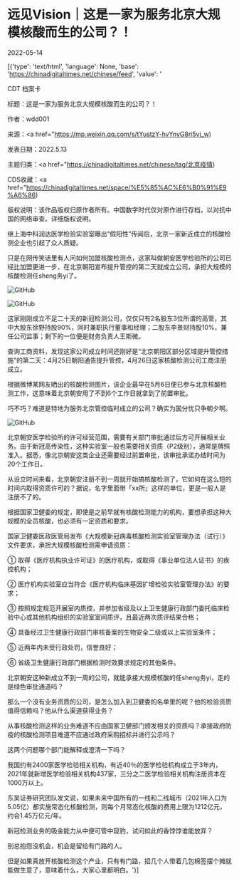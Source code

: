 # 远见Vision｜这是一家为服务北京大规模核酸而生的公司？！

2022-05-14

[{'type': 'text/html', 'language': None, 'base': 'https://chinadigitaltimes.net/chinese/feed', 'value': '

CDT 档案卡

标题：这是一家为服务北京大规模核酸而生的公司？！

作者：wdd001

来源：<a href="https://mp.weixin.qq.com/s/tYustzY-hvYnyG8ri5vi_w)

发表日期：2022.5.13

主题归类：<a href="https://chinadigitaltimes.net/chinese/tag/北京疫情)

CDS收藏：<a href="https://chinadigitaltimes.net/space/%E5%85%AC%E6%B0%91%E9%A6%86)

版权说明：该作品版权归原作者所有。中国数字时代仅对原作进行存档，以对抗中国的网络审查。详细版权说明。





继上海中科润达医学检验实验室曝出“假阳性”传闻后，北京一家新近成立的核酸检测企业也引起了众人质疑。

只是在网传笑话里有人问如何加盟核酸检测点，这家叫做朝安医学检验所的公司已经比加盟更进一步，在北京朝阳宣布提升管控的第二天就成立公司，承担大规模的核酸检测任sheng务yi了。

![GitHub](https://chinadigitaltimes.net/chinese/files/2022/05/post-681329-627fe043e8595.)

![GitHub](https://chinadigitaltimes.net/chinese/files/2022/05/post-681329-627fe043f032b.)

这家刚刚成立不足二十天的新冠检测公司，仅仅只有2名股东3位所谓的高管，其中大股东徐野持股90%，同时兼职执行董事和经理；二股东李景财持股10%，兼任公司监事；剩下的一位便是财务负责人王斯微。

查询工商资料，发现这家公司成立时间还刚好是“北京朝阳区部分区域提升管控措施”的第二天：4月25日朝阳通告提升管控，4月26日这家核酸检测公司工商注册成立。

根据微博某网友晒出的核酸检测图片，该企业最早在5月6日便已参与北京核酸检测工作，这意味着北京朝安用了不到6个工作日就拿到了前置审批。

巧不巧？难道是特地为服务北京管控临时成立的公司？确实为国分忧只争朝夕啊。

![GitHub](https://chinadigitaltimes.net/chinese/files/2022/05/post-681329-627fe04407e83.)

北京朝安医学检验所的许可经营范围，需要有关部门审批通过后方可开展相关业务。由于新冠高传染性，这种实验室一般也需要相关资质（P2级别），通常是牌照准入。据悉，像北京朝安这类企业还需要经过前置审批，该审批承诺办结时间为20个工作日。

从设立时间来看，北京朝安注册不到一周就开始搞核酸检测了，它如何在这么短的时间内取得资质许可的？据说，名字里面带「xx所」这样的单位，更是一般人是注册不了的。

根据国家卫健委的规定，即使是之前早就有核酸检测能力的机构，要想承担这种大规模的全员核酸，也必须有一定资质和要求。

国家卫健委医政医管局发布《大规模新冠病毒核酸检测实验室管理办法（试行）》文件要求，承担大规模核酸检测需申请资质：

① 取得《医疗机构执业许可证》的医疗机构，或取得《事业单位法人证书》的疾控机构；

② 医疗机构实验室应当符合《医疗机构临床基因扩增检验实验室管理办法》的要求；

③ 按照规定规范开展室内质控，并参加省级及以上卫生健康行政部门委托临床检验中心或其他机构组织的实验室室间质评，且最近两次质评结果合格；

④ 具备经过卫生健康行政部门审核备案的生物安全二级或以上实验室条件；

⑤ 近两年内未受行政处罚，信誉良好；

⑥ 省级卫生健康行政部门根据检测时效要求规定的其他条件。

北京朝安这种新成立不到一周的公司，就能承接大规模核酸的任sheng务yi，走的是绿色审批通道吗？

那么一个没有业务资质的公司，是怎么加入到卫健委的名单里的呢？他的检验资质值得信赖吗？他从什么渠道获得业务？

从事核酸检测这样的业务难道不应由国家卫健部门颁发相关的资质吗？承接政府防疫的核酸检测项目难道不应通过政府采购招标并进行公示吗？

这两个问题哪个部门能解释或澄清一下吗？

我国约有2400家医学检验相关机构，有近40％的医学检验机构成立于3年内，2021年就新增医学检验相关机构437家，三分之二医学检验相关机构注册资本在1000万以上。

东吴证券研究团队发文说，如果未来中国所有的一线和二线城市（2021年人口为5.05亿）都实施常态化核酸检测，则每个月常态化核酸的费用上限为1212亿元，约合1.45万亿元/年。

新冠检测业务的吸金能力从中便可管中窥豹，试问如此的香饽饽谁能放弃？

别总抱怨没机会，机会是留给有门路的人。

但是如果真放开核酸检测这个产业，只有有门路，招几个人带着几包棉签摆个摊就能做生意了，意味着什么，大家心里都明白。'}]